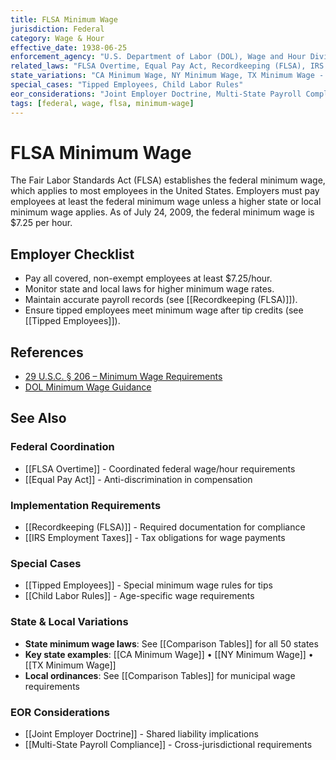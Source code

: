 ```yaml
---
title: FLSA Minimum Wage
jurisdiction: Federal
category: Wage & Hour
effective_date: 1938-06-25
enforcement_agency: "U.S. Department of Labor (DOL), Wage and Hour Division"
related_laws: "FLSA Overtime, Equal Pay Act, Recordkeeping (FLSA), IRS Employment Taxes"
state_variations: "CA Minimum Wage, NY Minimum Wage, TX Minimum Wage - see Comparison Tables"
special_cases: "Tipped Employees, Child Labor Rules"
eor_considerations: "Joint Employer Doctrine, Multi-State Payroll Compliance"
tags: [federal, wage, flsa, minimum-wage]
---
```


# FLSA Minimum Wage

The Fair Labor Standards Act (FLSA) establishes the federal minimum wage, which applies to most employees in the United States. Employers must pay employees at least the federal minimum wage unless a higher state or local minimum wage applies. As of July 24, 2009, the federal minimum wage is $7.25 per hour.

## Employer Checklist
- Pay all covered, non-exempt employees at least $7.25/hour.
- Monitor state and local laws for higher minimum wage rates.
- Maintain accurate payroll records (see [[Recordkeeping (FLSA)]]).
- Ensure tipped employees meet minimum wage after tip credits (see [[Tipped Employees]]).

## References
- [29 U.S.C. § 206 – Minimum Wage Requirements](https://www.govinfo.gov/content/pkg/USCODE-2021-title29/html/USCODE-2021-title29-chap8-sec206.htm)
- [DOL Minimum Wage Guidance](https://www.dol.gov/agencies/whd/minimum-wage)

## See Also

### Federal Coordination
- [[FLSA Overtime]] - Coordinated federal wage/hour requirements
- [[Equal Pay Act]] - Anti-discrimination in compensation

### Implementation Requirements
- [[Recordkeeping (FLSA)]] - Required documentation for compliance
- [[IRS Employment Taxes]] - Tax obligations for wage payments

### Special Cases
- [[Tipped Employees]] - Special minimum wage rules for tips
- [[Child Labor Rules]] - Age-specific wage requirements

### State & Local Variations
- **State minimum wage laws**: See [[Comparison Tables]] for all 50 states
- **Key state examples**: [[CA Minimum Wage]] • [[NY Minimum Wage]] • [[TX Minimum Wage]]
- **Local ordinances**: See [[Comparison Tables]] for municipal wage requirements

### EOR Considerations
- [[Joint Employer Doctrine]] - Shared liability implications
- [[Multi-State Payroll Compliance]] - Cross-jurisdictional requirements